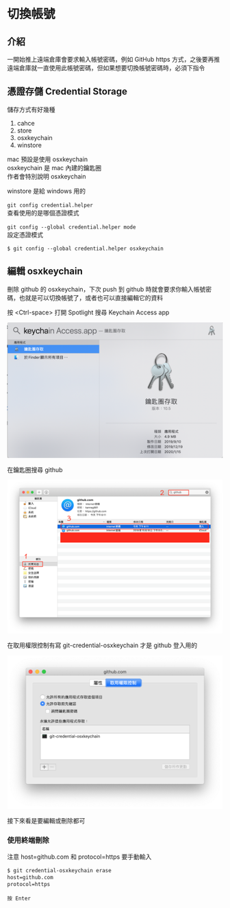 # 切換帳號

## 介紹

一開始推上遠端倉庫會要求輸入帳號密碼，例如 GitHub https 方式，之後要再推遠端倉庫就一直使用此帳號密碼，但如果想要切換帳號密碼時，必須下指令

## **憑證存儲** Credential Storage

儲存方式有好幾種

1. cahce
2. store
3. osxkeychain
4. winstore

mac 預設是使用 osxkeychain   
osxkeychain 是 mac 內建的鑰匙圈  
作者會特別說明 osxkeychain

winstore 是給 windows 用的

`git config credential.helper`  
查看使用的是哪個憑證模式

`git config --global credential.helper mode`  
設定憑證模式

```text
$ git config --global credential.helper osxkeychain
```

## 編輯 osxkeychain

刪除 github 的 osxkeychain，下次 push 到 github 時就會要求你輸入帳號密碼，也就是可以切換帳號了，或者也可以直接編輯它的資料

按 &lt;Ctrl-space&gt; 打開 Spotlight 搜尋 Keychain Access app

![](../.gitbook/assets/jie-tu-20200115-xia-wu-6.34.39.png)

在鑰匙圈搜尋 github

![](../.gitbook/assets/jie-tu-20200115-xia-wu-6.38.31.png)

在取用權限控制有寫 git-credential-osxkeychain 才是 github 登入用的

![](../.gitbook/assets/jie-tu-20200115-xia-wu-6.45.19.png)

接下來看是要編輯或刪除都可

### 使用終端刪除

注意 host=github.com 和 protocol=https 要手動輸入

```text
$ git credential-osxkeychain erase
host=github.com
protocol=https

按 Enter
```

